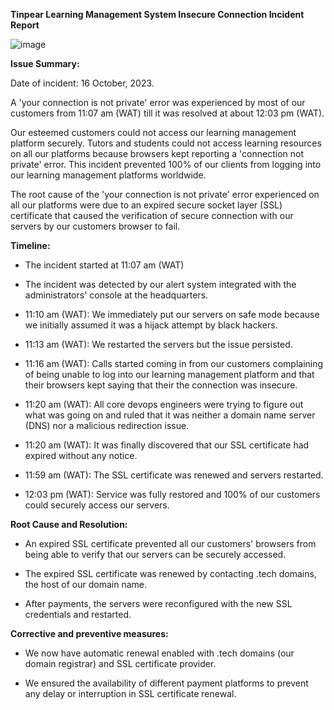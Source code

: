 **Tinpear Learning Management System Insecure Connection Incident Report**

![image](https://github.com/nomaprof/alx-system_engineering-devops/assets/80814144/50b1d941-5b7f-468d-98c0-70d08efc8ee5)


**Issue Summary:**

Date of incident: 16 October, 2023.

A 'your connection is not private' error was experienced by most of our
customers from 11:07 am (WAT) till it was resolved at about 12:03 pm (WAT).

Our esteemed customers could not access our learning management platform
securely. Tutors and students could not access learning resources on all
our platforms because browsers kept reporting a 'connection not private'
error. This incident prevented 100% of our clients from logging into our
learning management platforms worldwide.

The root cause of the 'your connection is not private' error experienced on 
all our platforms were due to an expired secure socket layer (SSL) certificate
that caused the verification of secure connection with our servers by our customers
browser to fail.


**Timeline:**

* The incident started at 11:07 am (WAT)

* The incident was detected by our alert system integrated with the administrators'
  console at the headquarters.

* 11:10 am (WAT): We immediately put our servers on safe mode because we initially assumed it was 
  a hijack attempt by black hackers.

* 11:13 am (WAT): We restarted the servers but the issue persisted.

* 11:16 am (WAT): Calls started coming in from our customers complaining of being unable to log into
  our learning management platform and that their browsers kept saying that their 
  the connection was insecure.

* 11:20 am (WAT): All core devops engineers were trying to figure out what was going on and ruled that it was 
  neither a domain name server (DNS) nor a malicious redirection issue.

* 11:20 am (WAT): It was finally discovered that our SSL certificate had expired without any notice.

* 11:59 am (WAT): The SSL certificate was renewed and servers restarted.

* 12:03 pm (WAT): Service was fully restored and 100% of our customers could securely access our servers.


**Root Cause and Resolution:**

* An expired SSL certificate prevented all our customers' browsers from being able to verify that our
  servers can be securely accessed.

* The expired SSL certificate was renewed by contacting .tech domains, the host of our domain name.

* After payments, the servers were reconfigured with the new SSL credentials and restarted.


**Corrective and preventive measures:**

* We now have automatic renewal enabled with .tech domains (our domain registrar) and SSL certificate
  provider.

* We ensured the availability of different payment platforms to prevent any delay or interruption in SSL
  certificate renewal.


